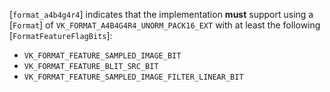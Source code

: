 [`format_a4b4g4r4`] indicates that the
implementation  **must**  support using a [`Format`] of
`VK_FORMAT_A4B4G4R4_UNORM_PACK16_EXT` with at least the following
[`FormatFeatureFlagBits`]:
 - `VK_FORMAT_FEATURE_SAMPLED_IMAGE_BIT`
 - `VK_FORMAT_FEATURE_BLIT_SRC_BIT`
 - `VK_FORMAT_FEATURE_SAMPLED_IMAGE_FILTER_LINEAR_BIT`